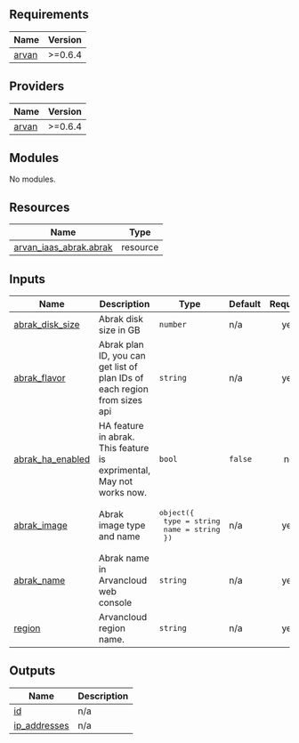 ## Requirements

| Name | Version |
|------|---------|
| <a name="requirement_arvan"></a> [arvan](#requirement\_arvan) | >=0.6.4 |

## Providers

| Name | Version |
|------|---------|
| <a name="provider_arvan"></a> [arvan](#provider\_arvan) | >=0.6.4 |

## Modules

No modules.

## Resources

| Name | Type |
|------|------|
| [arvan_iaas_abrak.abrak](https://registry.terraform.io/providers/arvancloud/arvan/latest/docs/resources/iaas_abrak) | resource |

## Inputs

| Name | Description | Type | Default | Required |
|------|-------------|------|---------|:--------:|
| <a name="input_abrak_disk_size"></a> [abrak\_disk\_size](#input\_abrak\_disk\_size) | Abrak disk size in GB | `number` | n/a | yes |
| <a name="input_abrak_flavor"></a> [abrak\_flavor](#input\_abrak\_flavor) | Abrak plan ID, you can get list of plan IDs of each region from sizes api | `string` | n/a | yes |
| <a name="input_abrak_ha_enabled"></a> [abrak\_ha\_enabled](#input\_abrak\_ha\_enabled) | HA feature in abrak. This feature is exprimental, May not works now. | `bool` | `false` | no |
| <a name="input_abrak_image"></a> [abrak\_image](#input\_abrak\_image) | Abrak image type and name | <pre>object({<br>		type = string<br>		name = string<br>	})</pre> | n/a | yes |
| <a name="input_abrak_name"></a> [abrak\_name](#input\_abrak\_name) | Abrak name in Arvancloud web console | `string` | n/a | yes |
| <a name="input_region"></a> [region](#input\_region) | Arvancloud region name. | `string` | n/a | yes |

## Outputs

| Name | Description |
|------|-------------|
| <a name="output_id"></a> [id](#output\_id) | n/a |
| <a name="output_ip_addresses"></a> [ip\_addresses](#output\_ip\_addresses) | n/a |
